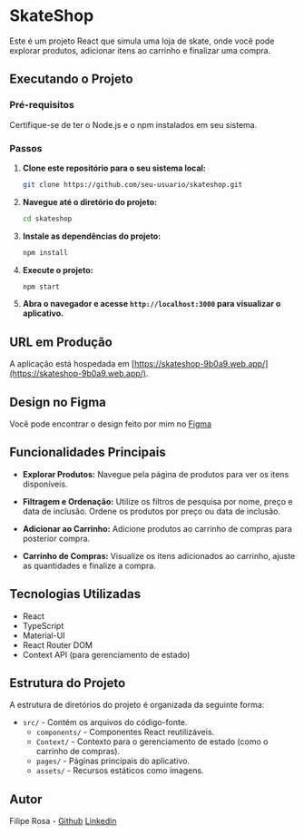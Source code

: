 # SkateShop 

Este é um projeto React que simula uma loja de skate, onde você pode explorar produtos, adicionar itens ao carrinho e finalizar uma compra.

## Executando o Projeto

### Pré-requisitos

Certifique-se de ter o Node.js e o npm instalados em seu sistema.

### Passos

1. **Clone este repositório para o seu sistema local:**

    ```bash
    git clone https://github.com/seu-usuario/skateshop.git
    ```

2. **Navegue até o diretório do projeto:**

    ```bash
    cd skateshop
    ```

3. **Instale as dependências do projeto:**

    ```bash
    npm install
    ```

4. **Execute o projeto:**

    ```bash
    npm start
    ```

5. **Abra o navegador e acesse `http://localhost:3000` para visualizar o aplicativo.**

## URL em Produção

A aplicação está hospedada em [https://skateshop-9b0a9.web.app/](https://skateshop-9b0a9.web.app/).

## Design no Figma
Você pode encontrar o design feito por mim no [Figma](https://www.figma.com/file/pTkk7x8YPh9HEujXYuqbKB/Untitled?type=design&node-id=0%3A1&mode=design&t=7dj88x5RYQIpMBrF-1)

## Funcionalidades Principais

- **Explorar Produtos:** Navegue pela página de produtos para ver os itens disponíveis.
  
- **Filtragem e Ordenação:** Utilize os filtros de pesquisa por nome, preço e data de inclusão. Ordene os produtos por preço ou data de inclusão.

- **Adicionar ao Carrinho:** Adicione produtos ao carrinho de compras para posterior compra.

- **Carrinho de Compras:** Visualize os itens adicionados ao carrinho, ajuste as quantidades e finalize a compra.

## Tecnologias Utilizadas

- React
- TypeScript
- Material-UI
- React Router DOM
- Context API (para gerenciamento de estado)

## Estrutura do Projeto

A estrutura de diretórios do projeto é organizada da seguinte forma:

- `src/` - Contém os arquivos do código-fonte.
  - `components/` - Componentes React reutilizáveis.
  - `Context/` - Contexto para o gerenciamento de estado (como o carrinho de compras).
  - `pages/` - Páginas principais do aplicativo.
  - `assets/` - Recursos estáticos como imagens.

## Autor

Filipe Rosa - 
[Github](https://github.com/FilipeRosaPRG)
[Linkedin](https://www.linkedin.com/in/filiperosa11/)
